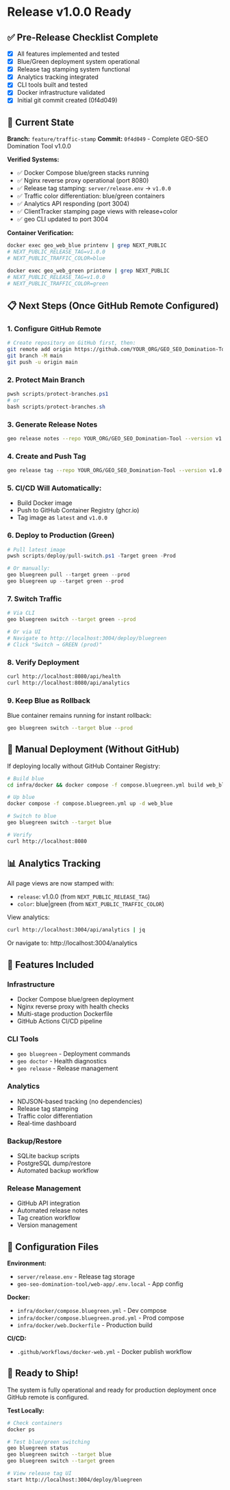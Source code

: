 # Release v1.0.0 Ready

## ✅ Pre-Release Checklist Complete

- [x] All features implemented and tested
- [x] Blue/Green deployment system operational
- [x] Release tag stamping system functional
- [x] Analytics tracking integrated
- [x] CLI tools built and tested
- [x] Docker infrastructure validated
- [x] Initial git commit created (0f4d049)

## 🎯 Current State

**Branch:** `feature/traffic-stamp`
**Commit:** `0f4d049` - Complete GEO-SEO Domination Tool v1.0.0

**Verified Systems:**
- ✅ Docker Compose blue/green stacks running
- ✅ Nginx reverse proxy operational (port 8080)
- ✅ Release tag stamping: `server/release.env` → `v1.0.0`
- ✅ Traffic color differentiation: blue/green containers
- ✅ Analytics API responding (port 3004)
- ✅ ClientTracker stamping page views with release+color
- ✅ geo CLI updated to port 3004

**Container Verification:**
```bash
docker exec geo_web_blue printenv | grep NEXT_PUBLIC
# NEXT_PUBLIC_RELEASE_TAG=v1.0.0
# NEXT_PUBLIC_TRAFFIC_COLOR=blue

docker exec geo_web_green printenv | grep NEXT_PUBLIC
# NEXT_PUBLIC_RELEASE_TAG=v1.0.0
# NEXT_PUBLIC_TRAFFIC_COLOR=green
```

## 📋 Next Steps (Once GitHub Remote Configured)

### 1. Configure GitHub Remote
```bash
# Create repository on GitHub first, then:
git remote add origin https://github.com/YOUR_ORG/GEO_SEO_Domination-Tool.git
git branch -M main
git push -u origin main
```

### 2. Protect Main Branch
```powershell
pwsh scripts/protect-branches.ps1
# or
bash scripts/protect-branches.sh
```

### 3. Generate Release Notes
```bash
geo release notes --repo YOUR_ORG/GEO_SEO_Domination-Tool --version v1.0.0
```

### 4. Create and Push Tag
```bash
geo release tag --repo YOUR_ORG/GEO_SEO_Domination-Tool --version v1.0.0
```

### 5. CI/CD Will Automatically:
- Build Docker image
- Push to GitHub Container Registry (ghcr.io)
- Tag image as `latest` and `v1.0.0`

### 6. Deploy to Production (Green)
```powershell
# Pull latest image
pwsh scripts/deploy/pull-switch.ps1 -Target green -Prod

# Or manually:
geo bluegreen pull --target green --prod
geo bluegreen up --target green --prod
```

### 7. Switch Traffic
```bash
# Via CLI
geo bluegreen switch --target green --prod

# Or via UI
# Navigate to http://localhost:3004/deploy/bluegreen
# Click "Switch → GREEN (prod)"
```

### 8. Verify Deployment
```bash
curl http://localhost:8080/api/health
curl http://localhost:8080/api/analytics
```

### 9. Keep Blue as Rollback
Blue container remains running for instant rollback:
```bash
geo bluegreen switch --target blue --prod
```

## 🔧 Manual Deployment (Without GitHub)

If deploying locally without GitHub Container Registry:

```bash
# Build blue
cd infra/docker && docker compose -f compose.bluegreen.yml build web_blue

# Up blue
docker compose -f compose.bluegreen.yml up -d web_blue

# Switch to blue
geo bluegreen switch --target blue

# Verify
curl http://localhost:8080
```

## 📊 Analytics Tracking

All page views are now stamped with:
- `release`: v1.0.0 (from `NEXT_PUBLIC_RELEASE_TAG`)
- `color`: blue|green (from `NEXT_PUBLIC_TRAFFIC_COLOR`)

View analytics:
```bash
curl http://localhost:3004/api/analytics | jq
```

Or navigate to: http://localhost:3004/analytics

## 🎉 Features Included

### Infrastructure
- Docker Compose blue/green deployment
- Nginx reverse proxy with health checks
- Multi-stage production Dockerfile
- GitHub Actions CI/CD pipeline

### CLI Tools
- `geo bluegreen` - Deployment commands
- `geo doctor` - Health diagnostics
- `geo release` - Release management

### Analytics
- NDJSON-based tracking (no dependencies)
- Release tag stamping
- Traffic color differentiation
- Real-time dashboard

### Backup/Restore
- SQLite backup scripts
- PostgreSQL dump/restore
- Automated backup workflow

### Release Management
- GitHub API integration
- Automated release notes
- Tag creation workflow
- Version management

## 📝 Configuration Files

**Environment:**
- `server/release.env` - Release tag storage
- `geo-seo-domination-tool/web-app/.env.local` - App config

**Docker:**
- `infra/docker/compose.bluegreen.yml` - Dev compose
- `infra/docker/compose.bluegreen.prod.yml` - Prod compose
- `infra/docker/web.Dockerfile` - Production build

**CI/CD:**
- `.github/workflows/docker-web.yml` - Docker publish workflow

## 🚀 Ready to Ship!

The system is fully operational and ready for production deployment once GitHub remote is configured.

**Test Locally:**
```bash
# Check containers
docker ps

# Test blue/green switching
geo bluegreen status
geo bluegreen switch --target blue
geo bluegreen switch --target green

# View release tag UI
start http://localhost:3004/deploy/bluegreen
```
